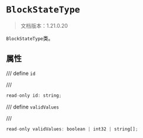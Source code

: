 # `BlockStateType`

> 文档版本：1.21.0.20

`BlockStateType`类。

## 属性

/// define
`id`


///

```js
read-only id: string;
```


/// define
`validValues`


///

```js
read-only validValues: boolean | int32 | string[];
```

